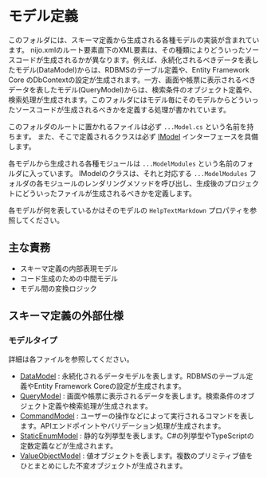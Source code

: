 # モデル定義
このフォルダには、スキーマ定義から生成される各種モデルの実装が含まれています。
nijo.xmlのルート要素直下のXML要素は、その種類によりどういったソースコードが生成されるかが異なります。例えば、永続化されるべきデータを表したモデル(DataModel)からは、RDBMSのテーブル定義や、Entity Framework Core のDbContextの設定が生成されます。一方、画面や帳票に表示されるべきデータを表したモデル(QueryModel)からは、検索条件のオブジェクト定義や、検索処理が生成されます。このフォルダにはモデル毎にそのモデルからどういったソースコードが生成されるべきかを定義する処理が書かれています。

このフォルダのルートに置かれるファイルは必ず `...Model.cs` という名前を持ちます。
また、そこで定義されるクラスは必ず [IModel](../CodeGenerating/IModel.cs) インターフェースを具備します。

各モデルから生成される各種モジュールは `...ModelModules` という名前のフォルダに入っています。
IModelのクラスは、それと対応する `...ModelModules` フォルダの各モジュールのレンダリングメソッドを呼び出し、生成後のプロジェクトにどういったファイルが生成されるべきかを定義します。

各モデルが何を表しているかはそのモデルの `HelpTextMarkdown` プロパティを参照してください。

## 主な責務
- スキーマ定義の内部表現モデル
- コード生成のための中間モデル
- モデル間の変換ロジック

## スキーマ定義の外部仕様

### モデルタイプ
詳細は各ファイルを参照してください。

- [DataModel](./DataModel.md) : 永続化されるデータモデルを表します。RDBMSのテーブル定義やEntity Framework Coreの設定が生成されます。
- [QueryModel](./QueryModel.md) : 画面や帳票に表示されるデータを表します。検索条件のオブジェクト定義や検索処理が生成されます。
- [CommandModel](./CommandModel.md) : ユーザーの操作などによって実行されるコマンドを表します。APIエンドポイントやバリデーション処理が生成されます。
- [StaticEnumModel](./StaticEnumModel.md) : 静的な列挙型を表します。C#の列挙型やTypeScriptの定数定義などが生成されます。
- [ValueObjectModel](./ValueObjectModel.md) : 値オブジェクトを表します。複数のプリミティブ値をひとまとめにした不変オブジェクトが生成されます。
